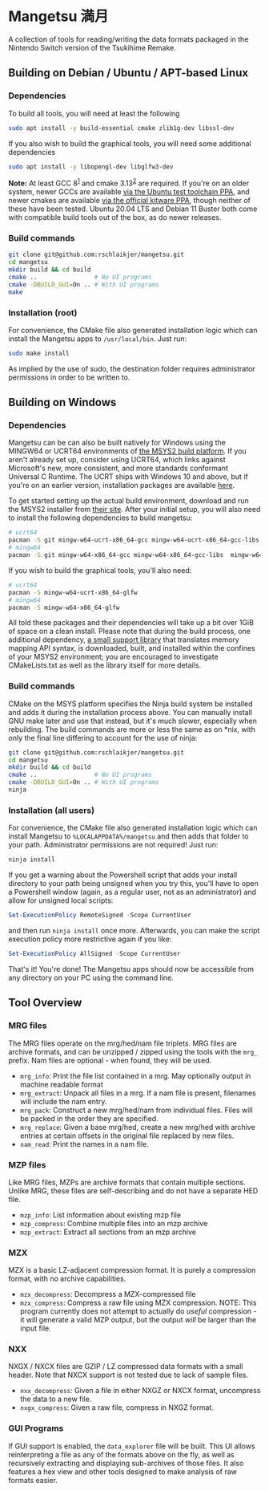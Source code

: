 # Mangetsu 満月

A collection of tools for reading/writing the data formats packaged in the
Nintendo Switch version of the Tsukihime Remake.

## Building on Debian / Ubuntu / APT-based Linux

### Dependencies

To build all tools, you will need at least the following

```bash
sudo apt install -y build-essential cmake zlib1g-dev libssl-dev
```
If you also wish to build the graphical tools, you will need some additional dependencies
```bash
sudo apt install -y libopengl-dev libglfw3-dev
```
**Note:** At least GCC 8<sup>[1]</sup> and cmake 3.13<sup>[2]</sup> are required. If you're on an older system,
newer GCCs are available [via the Ubuntu test toolchain PPA][3], and newer cmakes are available [via the official kitware PPA][4], though neither of these have been tested. Ubuntu 20.04 LTS and Debian 11 Buster both come with compatible build tools out of the box, as do newer releases. 

[1]: https://stackoverflow.com/a/39231488/299981 "Stack Overflow note on changes in libstdc namespace"
[2]: https://cmake.org/cmake/help/latest/command/add_link_options.html "CMake Reference for add_link_options() noting when it was introduced"
[3]: https://launchpad.net/~ubuntu-toolchain-r/+archive/ubuntu/test
[4]: https://apt.kitware.com/

### Build commands

```bash
git clone git@github.com:rschlaikjer/mangetsu.git
cd mangetsu
mkdir build && cd build
cmake ..                # No UI programs
cmake -DBUILD_GUI=On .. # With UI programs
make
```

### Installation (root)

For convenience, the CMake file also generated installation logic which can install the Mangetsu apps to `/usr/local/bin`. Just run:
```bash
sudo make install
```
As implied by the use of sudo, the destination folder requires administrator permissions in order to be written to.

## Building on Windows

### Dependencies

Mangetsu can be can also be built natively for Windows using the MINGW64 or UCRT64 environments of [the MSYS2 build platform](https://www.msys2.org/). If you aren't already set up, consider using UCRT64, which links against Microsoft's new, more consistent, and more standards conformant Universal C Runtime. The UCRT ships with Windows 10 and above, but if you're on an earlier version, installation packages are available [here](https://www.microsoft.com/en-us/download/details.aspx?id=48234). 

To get started setting up the actual build environment, download and run the MSYS2 installer from [their site](https://www.msys2.org/). After your initial setup, you will also need to install the following dependencies to build mangetsu:
```bash
# ucrt64
pacman -S git mingw-w64-ucrt-x86_64-gcc mingw-w64-ucrt-x86_64-gcc-libs mingw-w64-ucrt-x86_64-headers-git mingw-w64-ucrt-x86_64-winpthreads-git mingw-w64-ucrt-x86_64-cmake mingw-w64-ucrt-x86_64-pkgconf mingw-w64-ucrt-x86_64-openssl mingw-w64-ucrt-x86_64-zlib
# mingw64
pacman -S git mingw-w64-x86_64-gcc mingw-w64-x86_64-gcc-libs  mingw-w64-x86_64-headers-git mingw-w64-x86_64-winpthreads-git mingw-w64-x86_64-cmake mingw-w64-x86_64-pkgconf mingw-w64-x86_64-openssl  mingw-w64-x86_64-zlib
```
If you wish to build the graphical tools, you'll also need:
```bash
# ucrt64
pacman -S mingw-w64-ucrt-x86_64-glfw
# mingw64
pacman -S mingw-w64-x86_64-glfw
```
All told these packages and their dependencies will take up a bit over 1GiB of space on a clean install. Please note that during the build process, one additional dependency, [a small support library](https://github.com/bilditup1/mman-win32) that translates memory mapping API syntax, is downloaded, built, and installed within the confines of your MSYS2 environment; you are encouraged to investigate CMakeLists.txt as well as the library itself for more details. 

### Build commands

CMake on the MSYS platform specifies the Ninja build system be installed and adds it during the installation process above. You can manually install GNU make later and use that instead, but it's much slower, especially when rebuilding. The build commands are more or less the same as on \*nix, with only the final line differing to account for the use of ninja:
```bash
git clone git@github.com:rschlaikjer/mangetsu.git
cd mangetsu
mkdir build && cd build
cmake ..                # No UI programs
cmake -DBUILD_GUI=On .. # With UI programs
ninja
```

### Installation (all users)

For convenience, the CMake file also generated installation logic which can install Mangetsu to `%LOCALAPPDATA%/mangetsu` and then adds that folder to your path. Administrator permissions are not required! Just run:
```bash
ninja install
```
If you get a warning about the Powershell script that adds your install directory to your path being unsigned when you try this, you'll have to open a Powershell window (again, as a regular user, not as an administrator) and allow for unsigned local scripts:
```powershell
Set-ExecutionPolicy RemoteSigned -Scope CurrentUser
```
and then run `ninja install` once more.
Afterwards, you can make the script execution policy more restrictive again if you like:
```powershell
Set-ExecutionPolicy AllSigned -Scope CurrentUser
``` 
That's it! You're done! The Mangetsu apps should now be accessible from any directory on your PC using the command line. 

## Tool Overview

### MRG files

The MRG files operate on the mrg/hed/nam file triplets.
MRG files are archive formats, and can be unzipped / zipped using
the tools with the `mrg_` prefix. Nam files are optional - when found, they
will be used.

- `mrg_info`: Print the file list contained in a mrg. May optionally output in
  machine readable format
- `mrg_extract`: Unpack all files in a mrg. If a nam file is present, filenames
  will include the nam entry.
- `mrg_pack`: Construct a new mrg/hed/nam from individual files. Files will be
  packed in the order they are specified.
- `mrg_replace`: Given a base mrg/hed, create a new mrg/hed with archive
  entries at certain offsets in the original file replaced by new files.
- `nam_read`: Print the names in a nam file.

### MZP files

Like MRG files, MZPs are archive formats that contain multiple sections. Unlike
MRG, these files are self-describing and do not have a separate HED file.

- `mzp_info`: List information about existing mzp file
- `mzp_compress`: Combine multiple files into an mzp archive
- `mzp_extract`: Extract all sections from an mzp archive

### MZX

MZX is a basic LZ-adjacent compression format. It is purely a compression
format, with no archive capabilities.

- `mzx_decompress`: Decompress a MZX-compressed file
- `mzx_compress`: Compress a raw file using MZX compression. NOTE: This program
currently does not attempt to actually do _useful_ compression - it will
generate a valid MZP output, but the output _will_ be larger than the input
file.

### NXX

NXGX / NXCX files are GZIP / LZ compressed data formats with a small header.
Note that NXCX support is not tested due to lack of sample files.

- `nxx_decompress`: Given a file in either NXGZ or NXCX format, uncompress the
  data to a new file.
- `nxgx_compress`: Given a raw file, compress in NXGZ format.

### GUI Programs

If GUI support is enabled, the `data_explorer` file will be built. This UI
allows reinterpreting a file as any of the formats above on the fly, as well as
recursively extracting and displaying sub-archives of those files. It also
features a hex view and other tools designed to make analysis of raw formats
easier.
